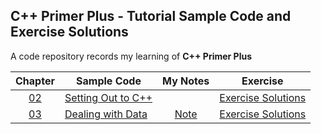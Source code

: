 ## C++ Primer Plus - Tutorial Sample Code and Exercise Solutions

A code repository records my learning of **C++ Primer Plus**

|     Chapter      | Sample Code |           My Notes            | Exercise                                  |
|:----------------:| ---- |:-----------------------------:|-------------------------------------------|
| [02](Chapter02)  | [Setting Out to C++](Chapter02) |                               | [Exercise Solutions](Chapter02/exercises) |
| [03](Chapter03)  | [Dealing with Data](Chapter03) |  [Note](Chapter03/README.md)  | [Exercise Solutions](Chapter03/exercises) | 
